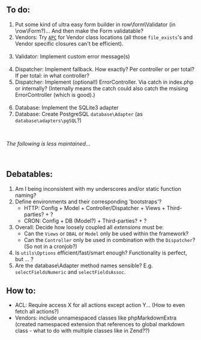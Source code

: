 
To do:
------

1. Put some kind of ultra easy form builder in row\form\Validator (in \row\Form?)... And then make the Form validatable?
2. Vendors: Try [`APC`](http://www.php.net/manual/en/book.apc.php) for Vendor class locations (all those `file_exists`'s and Vendor specific closures can't be efficient).<br><br>
4. Validator: Implement custom error message(s)<br><br>
6. Dispatcher: Implement fallback. How exactly? Per controller or per total? If per total: in what controller?
6. Dispatcher: Implement (optional!) ErrorController. Via catch in index.php or internally? (Internally means the catch could also catch the msising ErrorController (which is good).)<br><br>
8. Database: Implement the SQLite3 adapter
8. Database: Create PostgreSQL `database\Adapter` (as `database\adapters\pgSQL`?)

<br>

_The following is less maintained..._

<br>

Debatables:
-----------

1. Am I being inconsistent with my underscores and/or static function naming?
1. Define environments and their corresponding 'bootstraps'?
    - HTTP: Config + Model + Controller/Dispatcher + Views + Third-parties? + ?
    - CRON: Config + DB (Model?) + Third-parties? + ?
2. Overall: Decide how loosely coupled all _extensions_ must be:
    - Can the `Views` or `DBAL` or `Model` only be used within the framework?
    - Can the `Controller` only be used in combination with the `Dispatcher`? (So not in a cronjob?)
3. Is `utils\Options` efficient/fast/smart enough? Functionality is perfect, but ... ?
4. Are the database\Adapter method names sensible? E.g. `selectFieldsNumeric` and `selectFieldsAssoc`.


How to:
-------

* ACL: Require access X for all actions except action Y... (How to even fetch all actions?)
* Vendors: include unnamespaced classes like phpMarkdownExtra (created namespaced extension that references to global markdown class - what to do with multiple classes like in Zend??)
